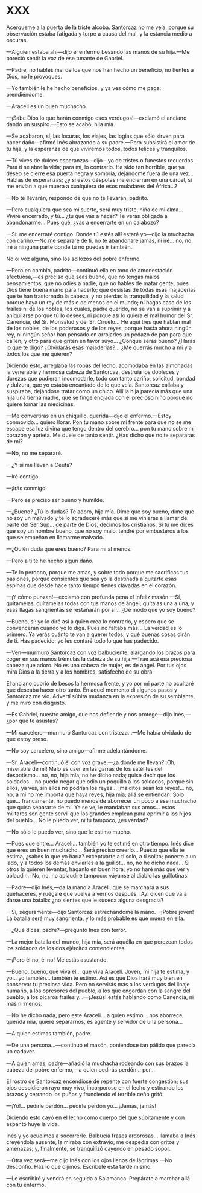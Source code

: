 # XXX

Acerqueme a la puerta de la triste alcoba. Santorcaz no me veía, porque su
observación estaba fatigada y torpe a causa del mal, y la estancia medio
a oscuras.

—Alguien estaba ahí—dijo el enfermo besando las manos de su hija.—Me pareció
sentir la voz de ese tunante de Gabriel.

—Padre, no hables mal de los que nos han hecho un beneficio, no tientes a Dios,
no le provoques.

—Yo también le he hecho beneficios, y ya ves cómo me paga: prendiéndome.

—Araceli es un buen muchacho.

—¡Sabe Dios lo que harán conmigo esos verdugos!—exclamó el anciano dando un
suspiro.—Esto se acabó, hija mía.

—Se acabaron, sí, las locuras, los viajes, las logias que sólo sirven para
hacer daño—afirmó Inés abrazando a su padre.—Pero subsistirá el amor de tu
hija, y la esperanza de que viviremos todos, todos felices y tranquilos.

—Tú vives de dulces esperanzas—dijo—yo de tristes o funestos recuerdos. Para ti
se abre la vida; para mí, lo contrario. Ha sido tan horrible, que ya deseo se
cierre esa puerta negra y sombría, dejándome fuera de una vez… Hablas de
esperanzas; ¿y si estos déspotas me encierran en una cárcel, si me envían a que
muera a cualquiera de esos muladares del África…?

—No te llevarán, respondo de que no te llevarán, padrito.

—Pero cualquiera que sea mi suerte, será muy triste, niña de mi alma… Viviré
encerrado, y tú… ¿tú qué vas a hacer? Te verás obligada a abandonarme… Pues
qué, ¿vas a encerrarte en un calabozo?

—Sí: me encerraré contigo. Donde tú estés allí estaré yo—dijo la muchacha con
cariño.—No me separaré de ti, no te abandonare jamas, ni iré… no, no iré
a ninguna parte donde tú no puedas ir también.

No oí voz alguna, sino los sollozos del pobre enfermo.

—Pero en cambio, padrito—continuó ella en tono de amonestación afectuosa,—es
preciso que seas bueno, que no tengas malos pensamientos, que no odies a nadie,
que no hables de matar gente, pues Dios tiene buena mano para hacerlo; que
desistas de todas esas majaderías que te han trastornado la cabeza, y no
pierdas la tranquilidad y la salud porque haya un rey de más o de menos en el
mundo; ni hagas caso de los frailes ni de los nobles, los cuales, padre
querido, no se van a suprimir y a aniquilarse porque tú lo desees, ni porque
así lo quiera el mal humor del Sr. Canencia, del Sr. Monsalud y del Sr.
Ciruelo… He aquí tres que hablan mal de los nobles, de los poderosos y de los
reyes, porque hasta ahora ningún rey, ni ningún señor han pensado en arrojarles
un pedazo de pan para que callen, y otro para que griten en favor suyo… ¿Conque
serás bueno? ¿Harás lo que te digo? ¿Olvidarás esas majaderías?… ¿Me querrás
mucho a mí y a todos los que me quieren?

Diciendo esto, arreglaba las ropas del lecho, acomodaba en las almohadas la
venerable y hermosa cabeza de Santorcaz, destruía los dobleces y durezas que
pudieran incomodarle, todo con tanto cariño, solicitud, bondad y dulzura, que
yo estaba encantado de lo que veía. Santorcaz callaba y suspiraba, dejándose
tratar como un chico. Allí la hija parecía más que una hija una tierna madre,
que se finge enojada con el precioso niño porque no quiere tomar las medicinas.

—Me convertirás en un chiquillo, querida—dijo el enfermo.—Estoy conmovido…
quiero llorar. Pon tu mano sobre mi frente para que no se me escape esa luz
divina que tengo dentro del cerebro… pon tu mano sobre mi corazón y aprieta. Me
duele de tanto sentir. ¿Has dicho que no te separarás de mí?

—No, no me separaré.

—¿Y si me llevan a Ceuta?

—Iré contigo.

—¡Irás conmigo!

—Pero es preciso ser bueno y humilde.

—¿Bueno? ¿Tú lo dudas? Te adoro, hija mía. Dime que soy bueno, dime que no soy
un malvado y te lo agradeceré más que si me vinieras a llamar de parte del Ser
Sup… de parte de Dios, decimos los cristianos. Si tú me dices que soy un hombre
bueno, que no soy malo, tendré por embusteros a los que se empeñan en llamarme
malvado.

—¿Quién duda que eres bueno? Para mí al menos.

—Pero a ti te he hecho algún daño.

—Te lo perdono, porque me amas, y sobre todo porque me sacrificas tus pasiones,
porque consientes que sea yo la destinada a quitarte esas espinas que desde
hace tanto tiempo tienes clavadas en el corazón.

—¡Y cómo punzan!—exclamó con profunda pena el infeliz masón.—Sí, quítamelas,
quítamelas todas con tus manos de ángel; quítalas una a una, y esas llagas
sangrientas se restañarán por sí… ¿De modo que yo soy bueno?

—Bueno, sí: yo lo diré así a quien crea lo contrario, y espero que se
convencerán cuando yo lo diga. Pues no faltaba más… La verdad es lo primero. Ya
verás cuánto te van a querer todos, y qué buenas cosas dirán de ti. Has
padecido: yo les contaré todo lo que has padecido.

—Ven—murmuró Santorcaz con voz balbuciente, alargando los brazos para coger en
sus manos trémulas la cabeza de su hija.—Trae acá esa preciosa cabeza que
adoro. No es una cabeza de mujer, es de ángel. Por tus ojos mira Dios a la
tierra y a los hombres, satisfecho de su obra.

El anciano cubrió de besos la hermosa frente, y yo por mi parte no ocultaré que
deseaba hacer otro tanto. En aquel momento di algunos pasos y Santorcaz me vio.
Advertí súbita mudanza en la expresión de su semblante, y me miró con disgusto.

—Es Gabriel, nuestro amigo, que nos defiende y nos protege—dijo Inés,—¿por qué
te asustas?

—Mi carcelero—murmuró Santorcaz con tristeza…—Me había olvidado de que estoy
preso.

—No soy carcelero, sino amigo—afirmé adelantándome.

—Sr. Araceli—continuó él con voz grave,—¿a dónde me llevan? ¡Oh, miserable de
mí! Malo es caer en las garras de los satélites del despotismo… no, no, hija
mía, no he dicho nada; quise decir que los soldados… no puedo negar que odio un
poquillo a los soldados, porque sin ellos, ya ves, sin ellos no podrían los
reyes… ¡malditos sean los reyes!… no, no, a mí no me importa que haya reyes,
hija mía; allá se entiendan. Sólo que… francamente, no puedo menos de aborrecer
un poco a ese muchacho que quiso separarte de mí. Ya se ve, le mandaban sus
amos… estos militares son gente servil que los grandes emplean para oprimir
a los hijos del pueblo… No le puedo ver, ni tú tampoco, ¿es verdad?

—No sólo le puedo ver, sino que le estimo mucho.

—Pues que entre… Araceli… también yo te estimé en otro tiempo. Inés dice que
eres un buen muchacho… Será preciso creerlo… Puesto que ella te estima, ¿sabes
lo que yo haría? exceptuarte a ti solo, a ti solito; ponerte a un lado,
y a todos los demás enviarles a la guillot… no, no he dicho nada… Si otros la
quieren levantar, háganlo en buen hora; yo no haré más que ver y aplaudir… No,
no, no aplaudiré tampoco: váyanse al diablo las guillotinas.

—Padre—dijo Inés,—da la mano a Araceli, que se marchará a sus quehaceres,
y ruégale que vuelva a vernos después. ¡Ay! dicen que va a darse una batalla:
¿no sientes que le suceda alguna desgracia?

—Sí, seguramente—dijo Santorcaz estrechándome la mano.—¡Pobre joven! La batalla
será muy sangrienta, y lo más probable es que muera en ella.

—¿Qué dices, padre?—preguntó Inés con terror.

—La mejor batalla del mundo, hija mía, será aquélla en que perezcan todos los
soldados de los dos ejércitos contendientes.

—¡Pero él no, él no! Me estás asustando.

—Bueno, bueno, que viva él… que viva Araceli. Joven, mi hija te estima, y yo…
yo también… también te estimo. Así es que Dios hará muy bien en conservar tu
preciosa vida. Pero no servirás más a los verdugos del linaje humano, a los
opresores del pueblo, a los que engordan con la sangre del pueblo, a los
pícaros frailes y…—¡Jesús! estás hablando como Canencia, ni más ni menos.

—No he dicho nada; pero este Araceli… a quien estimo… nos aborrece, querida
mía, quiere separarnos, es agente y servidor de una persona… 

—A quien estimas también, padre.

—De una persona…—continuó el masón, poniéndose tan pálido que parecía un
cadáver.

—A quien amas, padre—añadió la muchacha rodeando con sus brazos la cabeza del
pobre enfermo,—a quien pedirás perdón… por… 

El rostro de Santorcaz encendiose de repente con fuerte congestión; sus ojos
despidieron rayo muy vivo, incorporose en el lecho y estirando los brazos
y cerrando los puños y frunciendo el terrible ceño gritó:

—¡Yo!… pedirle perdón… pedirle perdón yo… ¡Jamás, jamás!

Diciendo esto cayó en el lecho como cuerpo del que súbitamente y con espanto
huye la vida.

Inés y yo acudimos a socorrerle. Balbucía frases ardorosas… llamaba a Inés
creyéndola ausente, la miraba con extravío; me despedía con gritos y amenazas;
y, finalmente, se tranquilizó cayendo en pesado sopor.

—Otra vez será—me dijo Inés con los ojos llenos de lágrimas.—No desconfío. Haz
lo que dijimos. Escríbele esta tarde mismo.

—Le escribiré y vendrá en seguida a Salamanca. Prepárate a marchar allá con tu
enfermo.
